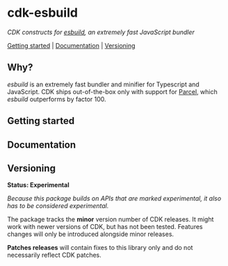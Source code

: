 # cdk-esbuild

*CDK constructs for [esbuild](https://github.com/evanw/esbuild), an extremely fast JavaScript bundler*

[Getting started](#getting-started) | [Documentation](#documentation) | [Versioning](#versioning)

## Why?

*esbuild* is an extremely fast bundler and minifier for  Typescript and JavaScript. CDK ships out-of-the-box only with support for [Parcel](https://github.com/parcel-bundler/parcel), which *esbuild* outperforms by factor 100.

## Getting started

## Documentation

## Versioning

**Status: Experimental**

*Because this package builds on APIs that are marked experimental, it also has to be considered experimental.*

The package tracks the **minor** version number of CDK releases. It might work with newer versions of CDK, but has not been tested. Features changes will only be introduced alongside minor releases.

**Patches releases** will contain fixes to this library only and do not necessarily reflect CDK patches.
